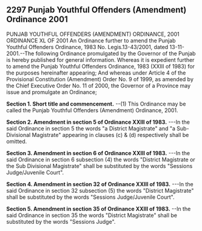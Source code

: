 ## 2297 Punjab Youthful Offenders (Amendment) Ordinance 2001
 
PUNJAB YOUTHFUL OFFENDERS (AMENDMENT) ORDINANCE, 2001
ORDINANCE XL OF 2001
An Ordinance further to amend the Punjab Youthful Offenders Ordinance, 1983
No. Legis.13-43/2001, dated 13-11-2001.--The following Ordinance promulgated by the Governor of the Punjab is hereby published for general information.
Whereas it is expedient further to amend the Punjab Youthful Offenders Ordinance, 1983 (XXIII of 1983) for the purposes hereinafter appearing;
And whereas under Article 4 of the Provisional Constitution (Amendment) Order No. 9 of 1999, as amended by the Chief Executive Order No. 11 of 2000, the Governor of a Province may issue and promulgate an Ordinance;

**Section 1. Short title and commencement.**
--(1) This Ordinance may be called the Punjab Youthful Offenders (Amendment) Ordinance, 2001.

**Section 2. Amendment in section 5 of Ordinance XXIII of 1983.**
---In the said Ordinance in section 5 the words "a District Magistrate" and "a Sub-Divisional Magistrate" appearing in clauses (c) & (d) respectively shall be omitted.

**Section 3. Amendment in section 6 of Ordinance XXIII of 1983.**
---In the said Ordinance in section 6 subsection (4) the words "District Magistrate or the Sub Divisional Magistrate" shall be substituted by the words "Sessions Judge/Juvenile Court".

**Section 4. Amendment in section 32 of Ordinance XXIII of 1983.**
---In the said Ordinance in section 32 subsection (5) the words "District Magistrate" shall be substituted by the words "Sessions Judge/Juvenile Court".

**Section 5. Amendment in section 35 of Ordinance XXIII of 1983.**
--In the said Ordinance in section 35 the words "District Magistrate" shall be substituted by the words "Sessions Judge".

